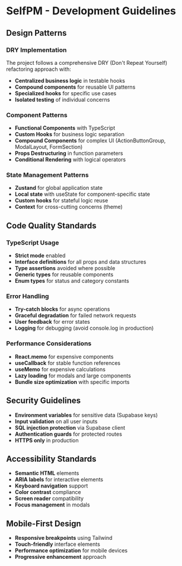 # SelfPM - Development Guidelines

## Design Patterns

### DRY Implementation
The project follows a comprehensive DRY (Don't Repeat Yourself) refactoring approach with:
- **Centralized business logic** in testable hooks
- **Compound components** for reusable UI patterns
- **Specialized hooks** for specific use cases
- **Isolated testing** of individual concerns

### Component Patterns
- **Functional Components** with TypeScript
- **Custom Hooks** for business logic separation
- **Compound Components** for complex UI (ActionButtonGroup, ModalLayout, FormSection)
- **Props Destructuring** in function parameters
- **Conditional Rendering** with logical operators

### State Management Patterns
- **Zustand** for global application state
- **Local state** with useState for component-specific state
- **Custom hooks** for stateful logic reuse
- **Context** for cross-cutting concerns (theme)

## Code Quality Standards

### TypeScript Usage
- **Strict mode** enabled
- **Interface definitions** for all props and data structures
- **Type assertions** avoided where possible
- **Generic types** for reusable components
- **Enum types** for status and category constants

### Error Handling
- **Try-catch blocks** for async operations
- **Graceful degradation** for failed network requests
- **User feedback** for error states
- **Logging** for debugging (avoid console.log in production)

### Performance Considerations
- **React.memo** for expensive components
- **useCallback** for stable function references
- **useMemo** for expensive calculations
- **Lazy loading** for modals and large components
- **Bundle size optimization** with specific imports

## Security Guidelines
- **Environment variables** for sensitive data (Supabase keys)
- **Input validation** on all user inputs
- **SQL injection protection** via Supabase client
- **Authentication guards** for protected routes
- **HTTPS only** in production

## Accessibility Standards
- **Semantic HTML** elements
- **ARIA labels** for interactive elements
- **Keyboard navigation** support
- **Color contrast** compliance
- **Screen reader** compatibility
- **Focus management** in modals

## Mobile-First Design
- **Responsive breakpoints** using Tailwind
- **Touch-friendly** interface elements
- **Performance optimization** for mobile devices
- **Progressive enhancement** approach
